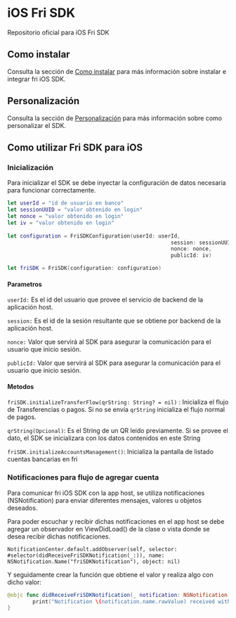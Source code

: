 # iOS Fri SDK

Repositorio oficial para iOS Fri SDK

## Como instalar

Consulta la sección de [Como instalar](HOW_TO_INSTALL.md) para más información sobre instalar e integrar fri iOS SDK.

## Personalización

Consulta la sección de [Personalización](HOW_TO_CUSTOMIZE.md) para más información sobre como personalizar el SDK.

## Como utilizar Fri SDK para iOS

### Inicialización

Para inicializar el SDK se debe inyectar la configuración de datos necesaria para funcionar correctamente.

```Swift 
let userId = "id de usuario en banco"
let sessionUUID = "valor obtenido en login"
let nonce = "valor obtenido en login"
let iv = "valor obtenido en login"
            
let configuration = FriSDKConfiguration(userId: userId,
                                                    session: sessionUUID,
                                                    nonce: nonce,
                                                    publicId: iv)

let friSDK = FriSDK(configuration: configuration)
```

#### Parametros

`userId:` Es el id del usuario que provee el servicio de backend de la aplicación host.

`session:` Es el id de la sesión resultante que se obtiene por backend de la aplicación host.

`nonce:` Valor que servirá al SDK para asegurar la comunicación para el usuario que inicio sesión.

`publicId:` Valor que servirá al SDK para asegurar la comunicación para el usuario que inicio sesión.

#### Metodos

`friSDK.initializeTransferFlow(qrString: String? = nil)` :  Inicializa el flujo de Transferencias o pagos. Si no se envía `qrString` inicializa el flujo normal de pagos. 

`qrString(Opcional)`: Es el String de un QR leido previamente. Si se provee el dato, el SDK se inicializara con los datos contenidos en este String

`friSDK.initializeAccountsManagement()`: Inicializa la pantalla de listado cuentas bancarias en fri


### Notificaciones para flujo de agregar cuenta

Para comunicar fri iOS SDK con la app host, se utiliza notificaciones (NSNotification) para enviar diferentes mensajes, valores u objetos deseados.

Para poder escuchar y recibir dichas notificaciones en el app host se debe agregar un observador en ViewDidLoad() de la clase o vista donde se desea recibir dichas notificaciones.
 
```NotificationCenter.default.addObserver(self, selector: #selector(didReceiveFriSDKNotification(_:)), name: NSNotification.Name("friSDKNotification"), object: nil)```

Y seguidamente crear la función que obtiene el valor y realiza algo con dicho valor:

```Swift
@objc func didReceiveFriSDKNotification(_ notification: NSNotification) {
        print("Notification \(notification.name.rawValue) received with info: \(notification.userInfo ?? ["":""])")
}
```
